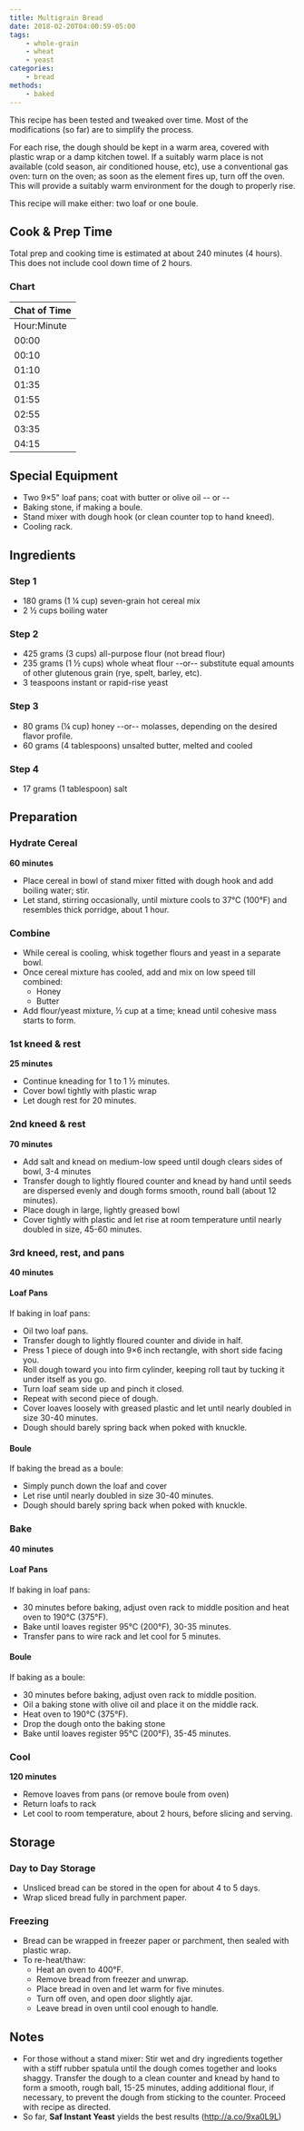 ```yaml
---
title: Multigrain Bread
date: 2018-02-20T04:00:59-05:00
tags:
    - whole-grain
    - wheat
    - yeast
categories: 
    - bread
methods:
    - baked
---
```


This recipe has been tested and tweaked over time. Most of the
modifications (so far) are to simplify the process.

For each rise, the dough should be kept in a warm area, covered with
plastic wrap or a damp kitchen towel. If a suitably warm place is not
available (cold season, air conditioned house, etc), use a conventional
gas oven: turn on the oven; as soon as the element fires up, turn off
the oven. This will provide a suitably warm environment for the dough to
properly rise.

This recipe will make either: two loaf or one boule.

## Cook & Prep Time

Total prep and cooking time is estimated at about 240 minutes (4 hours).
This does not include cool down time of 2 hours.

### Chart

| Chat of Time |
|--------------|
| Hour:Minute  |
| 00:00        |
| 00:10        |
| 01:10        |
| 01:35        |
| 01:55        |
| 02:55        |
| 03:35        |
| 04:15        |

## Special Equipment

-   Two 9×5" loaf pans; coat with butter or olive oil -- or --
-   Baking stone, if making a boule.
-   Stand mixer with dough hook (or clean counter top to hand kneed).
-   Cooling rack.

## Ingredients

### Step 1

-   180 grams (1 ¼ cup) seven-grain hot cereal mix
-   2 ½ cups boiling water

### Step 2

-   425 grams (3 cups) all-purpose flour (not bread flour)
-   235 grams (1 ½ cups) whole wheat flour --or-- substitute equal
    amounts of other glutenous grain (rye, spelt, barley, etc).
-   3 teaspoons instant or rapid-rise yeast

### Step 3

-   80 grams (¼ cup) honey --or-- molasses, depending on the desired
    flavor profile.
-   60 grams (4 tablespoons) unsalted butter, melted and cooled

### Step 4

-   17 grams (1 tablespoon) salt

## Preparation

### Hydrate Cereal

**60 minutes**

-   Place cereal in bowl of stand mixer fitted with dough hook and add
    boiling water; stir.
-   Let stand, stirring occasionally, until mixture cools to 37°C
    (100°F) and resembles thick porridge, about 1 hour.

### Combine

-   While cereal is cooling, whisk together flours and yeast in a
    separate bowl.
-   Once cereal mixture has cooled, add and mix on low speed till
    combined:
    -   Honey
    -   Butter
-   Add flour/yeast mixture, ½ cup at a time; knead until cohesive mass
    starts to form.

### 1st kneed & rest

**25 minutes**

-   Continue kneading for 1 to 1 ½ minutes.
-   Cover bowl tightly with plastic wrap
-   Let dough rest for 20 minutes.

### 2nd kneed & rest

**70 minutes**

-   Add salt and knead on medium-low speed until dough clears sides of
    bowl, 3-4 minutes
-   Transfer dough to lightly floured counter and knead by hand until
    seeds are dispersed evenly and dough forms smooth, round ball (about
    12 minutes).
-   Place dough in large, lightly greased bowl
-   Cover tightly with plastic and let rise at room temperature until
    nearly doubled in size, 45-60 minutes.

### 3rd kneed, rest, and pans

**40 minutes**

#### Loaf Pans

If baking in loaf pans:

-   Oil two loaf pans.
-   Transfer dough to lightly floured counter and divide in half.
-   Press 1 piece of dough into 9×6 inch rectangle, with short side
    facing you.
-   Roll dough toward you into firm cylinder, keeping roll taut by
    tucking it under itself as you go.
-   Turn loaf seam side up and pinch it closed.
-   Repeat with second piece of dough.
-   Cover loaves loosely with greased plastic and let until nearly
    doubled in size 30-40 minutes.
-   Dough should barely spring back when poked with knuckle.

#### Boule

If baking the bread as a boule:

-   Simply punch down the loaf and cover
-   Let rise until nearly doubled in size 30-40 minutes.
-   Dough should barely spring back when poked with knuckle.

### Bake

**40 minutes**

#### Loaf Pans

If baking in loaf pans:

-   30 minutes before baking, adjust oven rack to middle position and
    heat oven to 190°C (375°F).
-   Bake until loaves register 95°C (200°F), 30-35 minutes.
-   Transfer pans to wire rack and let cool for 5 minutes.

#### Boule

If baking as a boule:

-   30 minutes before baking, adjust oven rack to middle position.
-   Oil a baking stone with olive oil and place it on the middle rack.
-   Heat oven to 190°C (375°F).
-   Drop the dough onto the baking stone
-   Bake until loaves register 95°C (200°F), 35-45 minutes.

### Cool

**120 minutes**

-   Remove loaves from pans (or remove boule from oven)
-   Return loafs to rack
-   Let cool to room temperature, about 2 hours, before slicing and
    serving.

## Storage

### Day to Day Storage

-   Unsliced bread can be stored in the open for about 4 to 5 days.
-   Wrap sliced bread fully in parchment paper.

### Freezing

-   Bread can be wrapped in freezer paper or parchment, then sealed with
    plastic wrap.
-   To re-heat/thaw:
    -   Heat an oven to 400°F.
    -   Remove bread from freezer and unwrap.
    -   Place bread in oven and let warm for five minutes.
    -   Turn off oven, and open door slightly ajar.
    -   Leave bread in oven until cool enough to handle.

## Notes

-   For those without a stand mixer: Stir wet and dry ingredients
    together with a stiff rubber spatula until the dough comes together
    and looks shaggy. Transfer the dough to a clean counter and knead by
    hand to form a smooth, rough ball, 15-25 minutes, adding additional
    flour, if necessary, to prevent the dough from sticking to the
    counter. Proceed with recipe as directed.
-   So far, **Saf Instant Yeast** yields the best results
    (http://a.co/9xa0L9L)
